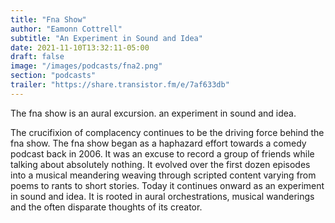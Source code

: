 ```yaml
---
title: "Fna Show"
author: "Eamonn Cottrell"
subtitle: "An Experiment in Sound and Idea"
date: 2021-11-10T13:32:11-05:00
draft: false
image: "/images/podcasts/fna2.png"
section: "podcasts"
trailer: "https://share.transistor.fm/e/7af633db"
---
```


The fna show is an aural excursion. an experiment in sound and idea.

The crucifixion of complacency continues to be the driving force behind the fna show. The fna show began as a haphazard effort towards a comedy podcast back in 2006. It was an excuse to record a group of friends while talking about absolutely nothing. It evolved over the first dozen episodes into a musical meandering weaving through scripted content varying from poems to rants to short stories. Today it continues onward as an experiment in sound and idea. It is rooted in aural orchestrations, musical wanderings and the often disparate thoughts of its creator.